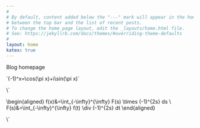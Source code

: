```yaml
---
#
# By default, content added below the "---" mark will appear in the home page
# between the top bar and the list of recent posts.
# To change the home page layout, edit the _layouts/home.html file.
# See: https://jekyllrb.com/docs/themes/#overriding-theme-defaults
#
layout: home
katex: true
---
```


Blog homepage

\`(-1)^x=\cos(\pi x)+i\sin(\pi x)\`


\\\`

\begin{aligned}
f(x)&=\int_{-\infty}^{\infty} F(s) \times (-1)^{2s} ds \\
F(s)&=\int_{-\infty}^{\infty} f(t) \div   (-1)^{2s} dt
\end{aligned}

\\\`
